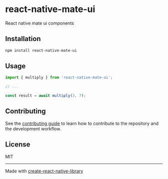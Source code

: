 # react-native-mate-ui

React native mate ui components

## Installation

```sh
npm install react-native-mate-ui
```

## Usage

```js
import { multiply } from 'react-native-mate-ui';

// ...

const result = await multiply(3, 7);
```

## Contributing

See the [contributing guide](CONTRIBUTING.md) to learn how to contribute to the repository and the development workflow.

## License

MIT

---

Made with [create-react-native-library](https://github.com/callstack/react-native-builder-bob)
